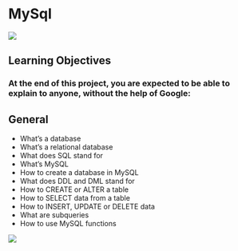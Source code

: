 # MySql
![](https://s3.amazonaws.com/intranet-projects-files/holbertonschool-higher-level_programming+/272/rtcwz.jpg)

## Learning Objectives
### At the end of this project, you are expected to be able to explain to anyone, without the help of Google:

## General
- What’s a database
- What’s a relational database
- What does SQL stand for
- What’s MySQL
- How to create a database in MySQL
- What does DDL and DML stand for
- How to CREATE or ALTER a table
- How to SELECT data from a table
- How to INSERT, UPDATE or DELETE data
- What are subqueries
- How to use MySQL functions

![](https://www.learncomputerscienceonline.com/wp-content/uploads/2019/08/MySQL-Relational-Database-Management-System.jpg)


